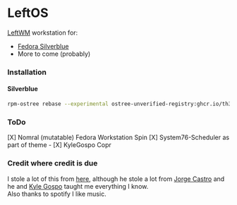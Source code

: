 # LeftOS
[LeftWM](https://github.com/leftwm/leftwm) workstation for:
 - [Fedora Silverblue](https://silverblue.fedoraproject.org/)
 - More to come (probably)

### Installation
#### Silverblue
```bash
rpm-ostree rebase --experimental ostree-unverified-registry:ghcr.io/th3-s4lm0n/leftos:latest
```

### ToDo
[X] Nomral (mutatable) Fedora Workstation Spin
[X] System76-Scheduler as part of theme
    - [X] KyleGospo Copr

### Credit where credit is due
I stole a lot of this from [here](https://github.com/cyrv6737/sb-custom), although he stole a lot from [Jorge Castro](https://github.com/castrojo) and he and [Kyle Gospo](https://github.com/kylegospo) taught me everything I know. \
Also thanks to spotify I like music.

